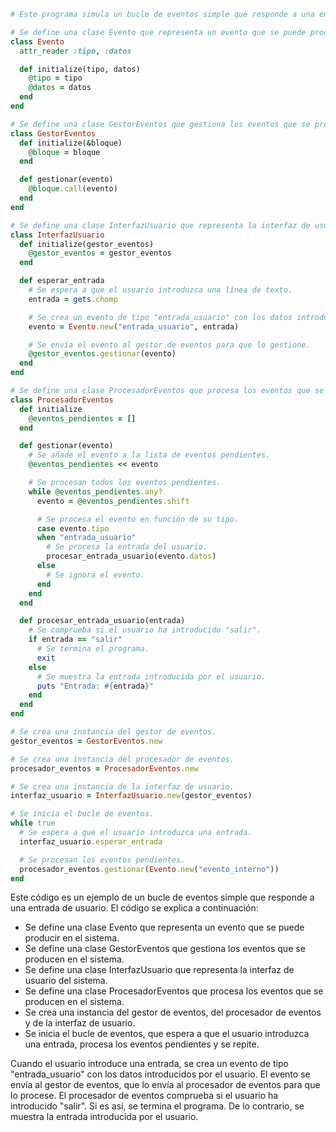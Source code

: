 ```ruby
# Este programa simula un bucle de eventos simple que responde a una entrada de usuario.

# Se define una clase Evento que representa un evento que se puede producir en el sistema.
class Evento
  attr_reader :tipo, :datos

  def initialize(tipo, datos)
    @tipo = tipo
    @datos = datos
  end
end

# Se define una clase GestorEventos que gestiona los eventos que se producen en el sistema.
class GestorEventos
  def initialize(&bloque)
    @bloque = bloque
  end

  def gestionar(evento)
    @bloque.call(evento)
  end
end

# Se define una clase InterfazUsuario que representa la interfaz de usuario del sistema.
class InterfazUsuario
  def initialize(gestor_eventos)
    @gestor_eventos = gestor_eventos
  end

  def esperar_entrada
    # Se espera a que el usuario introduzca una línea de texto.
    entrada = gets.chomp

    # Se crea un evento de tipo "entrada_usuario" con los datos introducidos por el usuario.
    evento = Evento.new("entrada_usuario", entrada)

    # Se envía el evento al gestor de eventos para que lo gestione.
    @gestor_eventos.gestionar(evento)
  end
end

# Se define una clase ProcesadorEventos que procesa los eventos que se producen en el sistema.
class ProcesadorEventos
  def initialize
    @eventos_pendientes = []
  end

  def gestionar(evento)
    # Se añade el evento a la lista de eventos pendientes.
    @eventos_pendientes << evento

    # Se procesan todos los eventos pendientes.
    while @eventos_pendientes.any?
      evento = @eventos_pendientes.shift

      # Se procesa el evento en función de su tipo.
      case evento.tipo
      when "entrada_usuario"
        # Se procesa la entrada del usuario.
        procesar_entrada_usuario(evento.datos)
      else
        # Se ignora el evento.
      end
    end
  end

  def procesar_entrada_usuario(entrada)
    # Se comprueba si el usuario ha introducido "salir".
    if entrada == "salir"
      # Se termina el programa.
      exit
    else
      # Se muestra la entrada introducida por el usuario.
      puts "Entrada: #{entrada}"
    end
  end
end

# Se crea una instancia del gestor de eventos.
gestor_eventos = GestorEventos.new

# Se crea una instancia del procesador de eventos.
procesador_eventos = ProcesadorEventos.new

# Se crea una instancia de la interfaz de usuario.
interfaz_usuario = InterfazUsuario.new(gestor_eventos)

# Se inicia el bucle de eventos.
while true
  # Se espera a que el usuario introduzca una entrada.
  interfaz_usuario.esperar_entrada

  # Se procesan los eventos pendientes.
  procesador_eventos.gestionar(Evento.new("evento_interno"))
end
```

Este código es un ejemplo de un bucle de eventos simple que responde a una entrada de usuario. El código se explica a continuación:

* Se define una clase Evento que representa un evento que se puede producir en el sistema.
* Se define una clase GestorEventos que gestiona los eventos que se producen en el sistema.
* Se define una clase InterfazUsuario que representa la interfaz de usuario del sistema.
* Se define una clase ProcesadorEventos que procesa los eventos que se producen en el sistema.
* Se crea una instancia del gestor de eventos, del procesador de eventos y de la interfaz de usuario.
* Se inicia el bucle de eventos, que espera a que el usuario introduzca una entrada, procesa los eventos pendientes y se repite.

Cuando el usuario introduce una entrada, se crea un evento de tipo "entrada_usuario" con los datos introducidos por el usuario. El evento se envía al gestor de eventos, que lo envía al procesador de eventos para que lo procese. El procesador de eventos comprueba si el usuario ha introducido "salir". Si es así, se termina el programa. De lo contrario, se muestra la entrada introducida por el usuario.
